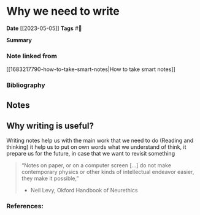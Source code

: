 # Why we need to write
**Date** [[2023-05-05]]
**Tags** #🌱 

**Summary** 

### Note linked from
[[1683217790-how-to-take-smart-notes|How to take smart notes]]

### Bibliography

## Notes

## Why writing is useful?
Writing notes help us with the main work that we need to do (Reading and thinking)
it help us to put on own words what we understand of think,
it prepare us for the future, in case that we want to revisit something

> “Notes on paper, or on a computer screen [...] do
> not make contemporary physics or other kinds of
> intellectual endeavor easier, they make it
> possible,” 
>
>- Neil Levy, Okford Handbook of Neurethics

### References:


